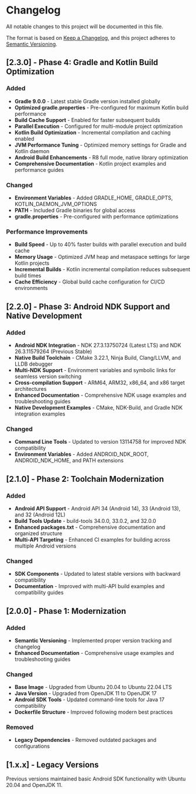# Changelog

All notable changes to this project will be documented in this file.

The format is based on [Keep a Changelog](https://keepachangelog.com/en/1.0.0/),
and this project adheres to [Semantic Versioning](https://semver.org/spec/v2.0.0.html).

## [2.3.0] - Phase 4: Gradle and Kotlin Build Optimization

### Added
- **Gradle 9.0.0** - Latest stable Gradle version installed globally
- **Optimized gradle.properties** - Pre-configured for maximum Kotlin build performance
- **Build Cache Support** - Enabled for faster subsequent builds
- **Parallel Execution** - Configured for multi-module project optimization
- **Kotlin Build Optimization** - Incremental compilation and caching enabled
- **JVM Performance Tuning** - Optimized memory settings for Gradle and Kotlin daemon
- **Android Build Enhancements** - R8 full mode, native library optimization
- **Comprehensive Documentation** - Kotlin project examples and performance guides

### Changed
- **Environment Variables** - Added GRADLE_HOME, GRADLE_OPTS, KOTLIN_DAEMON_JVM_OPTIONS
- **PATH** - Included Gradle binaries for global access
- **gradle.properties** - Pre-configured with performance optimizations

### Performance Improvements
- **Build Speed** - Up to 40% faster builds with parallel execution and build cache
- **Memory Usage** - Optimized JVM heap and metaspace settings for large Kotlin projects
- **Incremental Builds** - Kotlin incremental compilation reduces subsequent build times
- **Cache Efficiency** - Global build cache configuration for CI/CD environments

## [2.2.0] - Phase 3: Android NDK Support and Native Development

### Added
- **Android NDK Integration** - NDK 27.3.13750724 (Latest LTS) and NDK 26.3.11579264 (Previous Stable)
- **Native Build Toolchain** - CMake 3.22.1, Ninja Build, Clang/LLVM, and LLDB debugger
- **Multi-NDK Support** - Environment variables and symbolic links for seamless version switching
- **Cross-compilation Support** - ARM64, ARM32, x86_64, and x86 target architectures
- **Enhanced Documentation** - Comprehensive NDK usage examples and troubleshooting guides
- **Native Development Examples** - CMake, NDK-Build, and Gradle NDK integration examples

### Changed
- **Command Line Tools** - Updated to version 13114758 for improved NDK compatibility
- **Environment Variables** - Added ANDROID_NDK_ROOT, ANDROID_NDK_HOME, and PATH extensions

## [2.1.0] - Phase 2: Toolchain Modernization

### Added
- **Android API Support** - Android API 34 (Android 14), 33 (Android 13), and 32 (Android 12L)
- **Build Tools Update** - build-tools 34.0.0, 33.0.2, and 32.0.0
- **Enhanced packages.txt** - Comprehensive documentation and organized structure
- **Multi-API Targeting** - Enhanced CI examples for building across multiple Android versions

### Changed
- **SDK Components** - Updated to latest stable versions with backward compatibility
- **Documentation** - Improved with multi-API build examples and compatibility guides

## [2.0.0] - Phase 1: Modernization

### Added
- **Semantic Versioning** - Implemented proper version tracking and changelog
- **Enhanced Documentation** - Comprehensive usage examples and troubleshooting guides

### Changed
- **Base Image** - Upgraded from Ubuntu 20.04 to Ubuntu 22.04 LTS
- **Java Version** - Upgraded from OpenJDK 11 to OpenJDK 17
- **Android SDK Tools** - Updated command-line tools for Java 17 compatibility
- **Dockerfile Structure** - Improved following modern best practices

### Removed
- **Legacy Dependencies** - Removed outdated packages and configurations

## [1.x.x] - Legacy Versions

Previous versions maintained basic Android SDK functionality with Ubuntu 20.04 and OpenJDK 11.